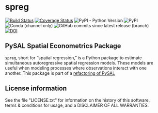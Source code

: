 # spreg

[![Build Status](https://travis-ci.com/pysal/spreg.svg?branch=master)](https://travis-ci.com/pysal/spreg)
[![Coverage Status](https://coveralls.io/repos/github/pysal/spreg/badge.svg?branch=master)](https://coveralls.io/github/pysal/spreg?branch=master&service=github)
![PyPI - Python Version](https://img.shields.io/pypi/pyversions/spreg)
![PyPI](https://img.shields.io/pypi/v/spreg)
![Conda (channel only)](https://img.shields.io/conda/vn/conda-forge/spreg)
![GitHub commits since latest release (branch)](https://img.shields.io/github/commits-since/pysal/spreg/latest)
[![DOI](https://zenodo.org/badge/DOI/10.5281/zenodo.3973200.svg)](https://doi.org/10.5281/zenodo.3973200)

## PySAL Spatial Econometrics Package

`spreg`, short for “spatial regression,” is a Python package to estimate simultaneous autoregressive spatial regression models. These models are useful when modeling processes where observations interact with one another. 
This package is part of a [refactoring of PySAL](https://github.com/pysal/pysal/wiki/PEP-13:-Refactor-PySAL-Using-Submodules)

## License information

See the file "LICENSE.txt" for information on the history of this
software, terms & conditions for usage, and a DISCLAIMER OF ALL
WARRANTIES.

